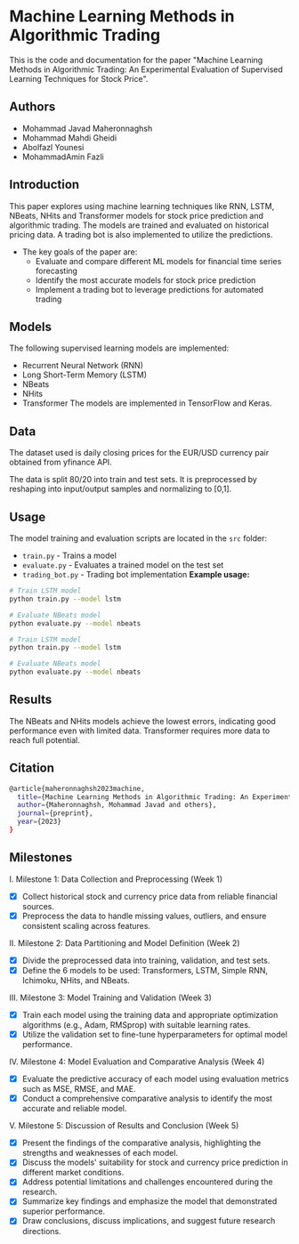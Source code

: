 # Machine Learning Methods in Algorithmic Trading
This is the code and documentation for the paper "Machine Learning Methods in Algorithmic Trading: An Experimental Evaluation of Supervised Learning Techniques for Stock Price".

## Authors
- Mohammad Javad Maheronnaghsh
- Mohammad Mahdi Gheidi
- Abolfazl Younesi
- MohammadAmin Fazli


## Introduction
This paper explores using machine learning techniques like RNN, LSTM, NBeats, NHits and Transformer models for stock price prediction and algorithmic trading. The models are trained and evaluated on historical pricing data. A trading bot is also implemented to utilize the predictions.

- The key goals of the paper are:
    - Evaluate and compare different ML models for financial time series forecasting
    - Identify the most accurate models for stock price prediction
    - Implement a trading bot to leverage predictions for automated trading

## Models
The following supervised learning models are implemented:

- Recurrent Neural Network (RNN)
- Long Short-Term Memory (LSTM)
- NBeats
- NHits
- Transformer
The models are implemented in TensorFlow and Keras.

## Data
The dataset used is daily closing prices for the EUR/USD currency pair obtained from yfinance API.

The data is split 80/20 into train and test sets. It is preprocessed by reshaping into input/output samples and normalizing to [0,1].

## Usage

The model training and evaluation scripts are located in the `src` folder:

- `train.py` - Trains a model
- `evaluate.py` - Evaluates a trained model on the test set
- `trading_bot.py` - Trading bot implementation
**Example usage:**

```bash
# Train LSTM model
python train.py --model lstm

# Evaluate NBeats model 
python evaluate.py --model nbeats

# Train LSTM model 
python train.py --model lstm 

# Evaluate NBeats model
python evaluate.py --model nbeats
```

## Results
The NBeats and NHits models achieve the lowest errors, indicating good performance even with limited data. Transformer requires more data to reach full potential.

## Citation

```bash
@article{maheronnaghsh2023machine,
  title={Machine Learning Methods in Algorithmic Trading: An Experimental Evaluation of Supervised Learning Techniques for Stock Price},
  author={Maheronnaghsh, Mohammad Javad and others},
  journal={preprint},
  year={2023}
}
```

## Milestones
I.	Milestone 1: Data Collection and Preprocessing (Week 1)
- [x]	Collect historical stock and currency price data from reliable financial sources.
- [x]	Preprocess the data to handle missing values, outliers, and ensure consistent scaling across features.
  
II.	Milestone 2: Data Partitioning and Model Definition (Week 2)
- [x] Divide the preprocessed data into training, validation, and test sets.
- [x] Define the 6 models to be used: Transformers, LSTM, Simple RNN, Ichimoku, NHits, and NBeats.
  
III.	Milestone 3: Model Training and Validation (Week 3)
- [x]	Train each model using the training data and appropriate optimization algorithms (e.g., Adam, RMSprop) with suitable learning rates.
- [x] Utilize the validation set to fine-tune hyperparameters for optimal model performance.
  
IV.	Milestone 4: Model Evaluation and Comparative Analysis (Week 4)
- [x]	Evaluate the predictive accuracy of each model using evaluation metrics such as MSE, RMSE, and MAE.
- [x]	Conduct a comprehensive comparative analysis to identify the most accurate and reliable model.
  
V.	Milestone 5: Discussion of Results and Conclusion (Week 5)
- [x]	Present the findings of the comparative analysis, highlighting the strengths and weaknesses of each model.
- [x]	Discuss the models' suitability for stock and currency price prediction in different market conditions.
- [x]	Address potential limitations and challenges encountered during the research.
- [x]	Summarize key findings and emphasize the model that demonstrated superior performance.
- [x]	Draw conclusions, discuss implications, and suggest future research directions.
